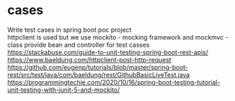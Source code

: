 # cases
Write test cases in spring boot poc project
<br>
httpclient is used but we use mockito - mocking framework and mockmvc - class provide bean and controller for test casses
<br>
https://stackabuse.com/guide-to-unit-testing-spring-boot-rest-apis/
<br>
https://www.baeldung.com/httpclient-post-http-request
<br>
https://github.com/eugenp/tutorials/blob/master/spring-boot-rest/src/test/java/com/baeldung/rest/GithubBasicLiveTest.java
<br>
https://programmingtechie.com/2020/10/16/spring-boot-testing-tutorial-unit-testing-with-junit-5-and-mockito/
<br>